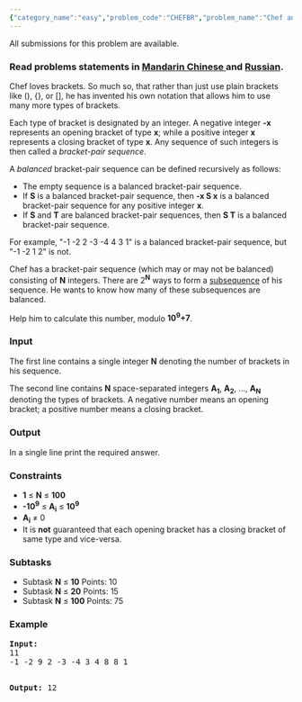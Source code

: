```yaml
---
{"category_name":"easy","problem_code":"CHEFBR","problem_name":"Chef and Bracket-Pairs","languages_supported":{"0":"ADA","1":"ASM","2":"BASH","3":"BF","4":"C","5":"C99 strict","6":"CAML","7":"CLOJ","8":"CLPS","9":"CPP 4.3.2","10":"CPP 4.9.2","11":"CPP14","12":"CS2","13":"D","14":"ERL","15":"FORT","16":"FS","17":"GO","18":"HASK","19":"ICK","20":"ICON","21":"JAVA","22":"JS","23":"LISP clisp","24":"LISP sbcl","25":"LUA","26":"NEM","27":"NICE","28":"NODEJS","29":"PAS fpc","30":"PAS gpc","31":"PERL","32":"PERL6","33":"PHP","34":"PIKE","35":"PRLG","36":"PYTH","37":"PYTH 3.4","38":"RUBY","39":"SCALA","40":"SCM guile","41":"SCM qobi","42":"ST","43":"TCL","44":"TEXT","45":"WSPC"},"max_timelimit":1,"source_sizelimit":50000,"problem_author":"berezin","problem_tester":"xiaodao","date_added":"20-03-2014","tags":{"0":"berezin","1":"dec14","2":"dynamic","3":"easy"},"editorial_url":"http://discuss.codechef.com/problems/CHEFBR","time":{"view_start_date":1418643288,"submit_start_date":1418643288,"visible_start_date":1418643000,"end_date":1735669800},"layout":"problem"}
---
```

<span class="solution-visible-txt">All submissions for this problem are available.</span><h3>Read problems statements in <a href="/download/translated/DEC14/mandarin/CHEFBR.pdf" target="_blank">Mandarin Chinese </a> and <a href="/download/translated/DEC14/russian/CHEFBR.pdf" target="_blank">Russian</a>.</h3>
<p>Chef loves brackets. So much so, that rather than just use plain brackets like (), {}, or [], he has invented his own notation that allows him to use many more types of brackets.</p>
<p>Each type of bracket is designated by an integer. A negative integer <b>-x</b> represents an opening bracket of type <b>x</b>; while a positive integer <b>x</b> represents a closing bracket of type <b>x</b>. Any sequence of such integers is then called a <em>bracket-pair sequence</em>.</p>
<p>A <em>balanced</em> bracket-pair sequence can be defined recursively as follows:</p>
<ul>
<li>The empty sequence is a balanced bracket-pair sequence.</li>
<li>If <b>S</b> is a balanced bracket-pair sequence, then <b>-x S x</b> is a balanced bracket-pair sequence for any positive integer <b>x</b>. </li>
<li>If <b>S</b> and <b>T</b> are balanced bracket-pair sequences, then <b>S T</b> is a balanced bracket-pair sequence.</li>
</ul>
<p>For example, "-1 -2 2 -3 -4 4 3 1" is a balanced bracket-pair sequence, but "-1 -2 1 2" is not.</p>
<p>Chef has a bracket-pair sequence (which may or may not be balanced) consisting of <b>N</b> integers. There are 2<sup><b>N</b></sup> ways to form a <a href="http://en.wikipedia.org/wiki/Subsequence">subsequence</a> of his sequence. He wants to know how many of these subsequences are balanced.</p>
<p>Help him to calculate this number, modulo <b>10<sup>9</sup>+7</b>.</p>
<h3>Input</h3>
<p>The first line contains a single integer <b>N</b> denoting the number of brackets in his sequence.</p>
<p>The second line contains <b>N</b> space-separated integers <b>A<sub>1</sub></b>, <b>A<sub>2</sub></b>, ..., <b>A<sub>N</sub></b> denoting the types of brackets. A negative number means an opening bracket; a positive number means a closing bracket.</p>
<h3>Output</h3>
<p>In a single line print the required answer.</p>
<h3>Constraints</h3>
<ul>
<li><b>1</b> ≤ <b>N</b> ≤ <b>100</b></li>
<li><b>-10<sup>9</sup></b> ≤ <b>A<sub>i</sub></b> ≤ <b>10<sup>9</sup></b> </li>
<li><b>A<sub>i</sub></b> ≠  0</li>
<li>It is <b>not</b> guaranteed that each opening bracket has a closing bracket of same type and vice-versa. </li>
</ul>
<h3>Subtasks</h3>
<ul>
<li>Subtask <b>N</b> ≤ <b>10</b> Points: 10 </li>
<li>Subtask <b>N</b> ≤ <b>20</b> Points: 15 </li>
<li>Subtask <b>N</b> ≤ <b>100</b> Points: 75 </li>
</ul>
<h3>Example</h3>
<pre><b>Input:</b>
11
-1 -2 9 2 -3 -4 3 4 8 8 1 

<b>Output:</b>
12

</pre>